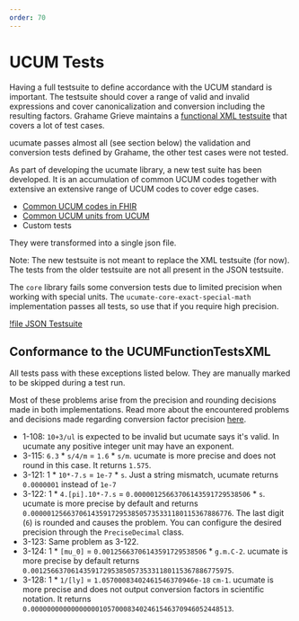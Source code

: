 ```yaml
---
order: 70
---
```

# UCUM Tests

Having a full testsuite to define accordance with the UCUM standard is important. The testsuite should cover a range of
valid and invalid expressions and cover canonicalization and conversion including the resulting factors.
Grahame Grieve maintains a [functional XML testsuite](https://ucum.org/docs/functional-tests) that covers a lot of test
cases. 

ucumate passes almost all (see section below) the validation and conversion tests defined by Grahame, the other test cases were not tested.

As part of developing the ucumate library, a new test suite has been developed. It is an accumulation of common UCUM codes
together with extensive an extensive range of UCUM codes to cover edge cases.

* [Common UCUM codes in FHIR](https://www.hl7.org/fhir/R5/valueset-ucum-common.html)
* [Common UCUM units from UCUM](https://ucum.org/docs/common-units)
* Custom tests

They were transformed into a single json file.

Note: The new testsuite is not meant to replace the XML testsuite (for now). The tests from the older testsuite are not
all present in the JSON testsuite.

The `core` library fails some conversion tests due to limited precision when working with special units. The `ucumate-core-exact-special-math` implementation
passes all tests, so use that if you require high precision.

[!file JSON Testsuite](static/ucum-tests.json)

## Conformance to the UCUMFunctionTestsXML

All tests pass with these exceptions listed below. They are manually marked to be skipped during a test run.

Most of these problems arise from the precision and rounding decisions made in both implementations. Read more about
the encountered problems and decisions made regarding conversion factor precision [here](precision.md).

* 1-108: `10+3/ul` is expected to be invalid but ucumate says it's valid. In ucumate any positive integer unit may have an exponent.
* 3-115: `6.3` * `s/4/m` = `1.6` * `s/m`. ucumate is more precise and does not round in this case. It returns `1.575`.
* 3-121: 1 * `10*-7.s` = `1e-7` * `s`. Just a string mismatch, ucumate returns `0.0000001` instead of `1e-7`
* 3-122: 1 * `4.[pi].10*-7.s` = `0.00000125663706143591729538506` * `s`. ucumate is more precise by default and returns
`0.00000125663706143591729538505735331180115367886776`. The last digit (`6`) is rounded and causes the problem.
You can configure the desired precision through the `PreciseDecimal` class.
* 3-123: Same problem as 3-122.
* 3-124: 1 * `[mu_0]` = `0.00125663706143591729538506` * `g.m.C-2`. ucumate is more precise by default returns
`0.00125663706143591729538505735331180115367886775975`.
* 3-128: 1 * `1/[ly]` = `1.05700083402461546370946e-18` `cm-1`. ucumate is more precise and does not output conversion
factors in scientific notation. It returns `0.00000000000000000105700083402461546370946052448513`.